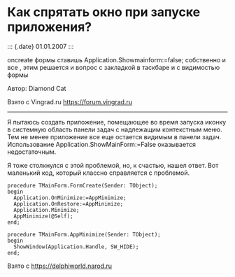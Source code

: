 Как спрятать окно при запуске приложения?
=========================================

::: {.date}
01.01.2007
:::

oncreate формы ставишь Application.Showmainform:=false; собственно и все
, этим решается и вопрос с закладкой в таскбаре и с видимостью формы

Автор: Diamond Cat

Взято с Vingrad.ru <https://forum.vingrad.ru>

------------------------------------------------------------------------

Я пытаюсь создать приложение, помещающее во время запуска иконку в
системную область панели задач c надлежащим контекстным меню. Тем не
менее приложение все еще остается видимым в панели задач. Использование
Application.ShowMainForm:=False оказывается недостаточным.

Я тоже столкнулся с этой проблемой, но, к счастью, нашел ответ. Вот
маленький код, который классно справляется с проблемой.

    procedure TMainForm.FormCreate(Sender: TObject);
    begin
      Application.OnMinimize:=AppMinimize;
      Application.OnRestore:=AppMinimize;
      Application.Minimize;
      AppMinimize(@Self);
    end;
     
    procedure TMainForm.AppMinimize(Sender: TObject);
    begin
      ShowWindow(Application.Handle, SW_HIDE);
    end;

Взято с <https://delphiworld.narod.ru>
